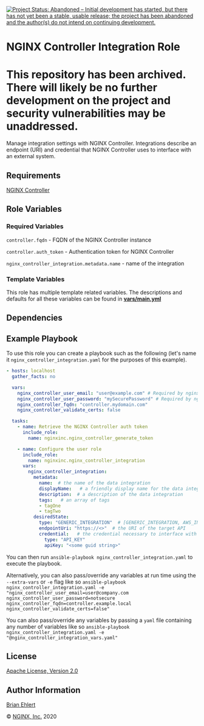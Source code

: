 [![Project Status: Abandoned – Initial development has started, but there has not yet been a stable, usable release; the project has been abandoned and the author(s) do not intend on continuing development.](https://www.repostatus.org/badges/latest/abandoned.svg)](https://www.repostatus.org/#abandoned)

NGINX Controller Integration Role
==========================

# This repository has been archived. There will likely be no further development on the project and security vulnerabilities may be unaddressed.

Manage integration settings with NGINX Controller.
Integrations describe an endpoint (URI) and credential that NGINX Controller uses to interface with an external system.

Requirements
------------

[NGINX Controller](https://www.nginx.com/products/nginx-controller/)

Role Variables
--------------

### Required Variables

`controller.fqdn` - FQDN of the NGINX Controller instance

`controller.auth_token` - Authentication token for NGINX Controller

`nginx_controller_integration.metadata.name` -  name of the integration

### Template Variables

This role has multiple template related variables. The descriptions and defaults for all these variables can be found in **[vars/main.yml](./vars/main.yml)**

Dependencies
------------

Example Playbook
----------------

To use this role you can create a playbook such as the following (let's name it `nginx_controller_integration.yaml` for the purposes of this example).

```yaml
- hosts: localhost
  gather_facts: no

  vars:
    nginx_controller_user_email: "user@example.com" # Required by nginx_controller_generate_token role
    nginx_controller_user_password: "mySecurePassword" # Required by nginx_controller_generate_token role
    nginx_controller_fqdn: "controller.mydomain.com"
    nginx_controller_validate_certs: false

  tasks:
    - name: Retrieve the NGINX Controller auth token
      include_role:
        name: nginxinc.nginx_controller_generate_token

    - name: Configure the user role
      include_role:
        name: nginxinc.nginx_controller_integration
      vars:
        nginx_controller_integration:
          metadata:
            name:  # the name of the data integration
            displayName:   # a friendly display name for the data integration (spaces and special characters allowed)
            description:  # a description of the data integration
            tags:   # an array of tags
            - tagOne
            - tagTwo
          desiredState:
            type: "GENERIC_INTEGRATION"  # [GENERIC_INTEGRATION, AWS_INTEGRATION] the type of integration being defined
            endpointUri: "https://<>"  # the URI of the target API
            credential:   # the credential necessary to interface with the endpoint
              type: "API_KEY"
              apiKey: "<some guid string>"
```

You can then run `ansible-playbook nginx_controller_integration.yaml` to execute the playbook.

Alternatively, you can also pass/override any variables at run time using the `--extra-vars` or `-e` flag like so `ansible-playbook nginx_controller_integration.yaml -e "nginx_controller_user_email=user@company.com nginx_controller_user_password=notsecure nginx_controller_fqdn=controller.example.local nginx_controller_validate_certs=false"`

You can also pass/override any variables by passing a `yaml` file containing any number of variables like so `ansible-playbook nginx_controller_integration.yaml -e "@nginx_controller_integration_vars.yaml"`

License
-------

[Apache License, Version 2.0](./LICENSE)

Author Information
------------------

[Brian Ehlert](https://github.com/brianehlert)

&copy; [NGINX, Inc.](https://www.nginx.com/) 2020
